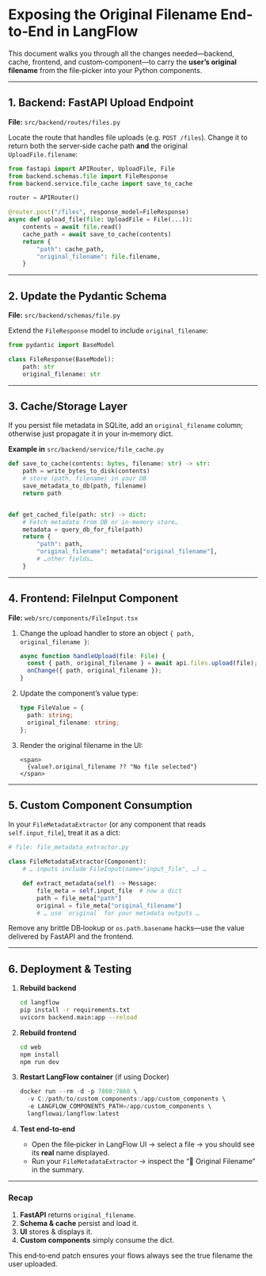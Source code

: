 # Exposing the Original Filename End‐to‐End in LangFlow

This document walks you through all the changes needed—backend, cache, frontend, and custom‐component—to carry the **user’s original filename** from the file‐picker into your Python components.

---

## 1. Backend: FastAPI Upload Endpoint

**File:** `src/backend/routes/files.py`

Locate the route that handles file uploads (e.g. `POST /files`). Change it to return both the server‐side cache path **and** the original `UploadFile.filename`:

```python
from fastapi import APIRouter, UploadFile, File
from backend.schemas.file import FileResponse
from backend.service.file_cache import save_to_cache

router = APIRouter()

@router.post("/files", response_model=FileResponse)
async def upload_file(file: UploadFile = File(...)):
    contents = await file.read()
    cache_path = await save_to_cache(contents)
    return {
        "path": cache_path,
        "original_filename": file.filename,
    }
```

---

## 2. Update the Pydantic Schema

**File:** `src/backend/schemas/file.py`

Extend the `FileResponse` model to include `original_filename`:

```python
from pydantic import BaseModel

class FileResponse(BaseModel):
    path: str
    original_filename: str
```

---

## 3. Cache/Storage Layer

If you persist file metadata in SQLite, add an `original_filename` column; otherwise just propagate it in your in‑memory dict.

**Example in** `src/backend/service/file_cache.py`

```python
def save_to_cache(contents: bytes, filename: str) -> str:
    path = write_bytes_to_disk(contents)
    # store (path, filename) in your DB
    save_metadata_to_db(path, filename)
    return path


def get_cached_file(path: str) -> dict:
    # Fetch metadata from DB or in‑memory store…
    metadata = query_db_for_file(path)
    return {
        "path": path,
        "original_filename": metadata["original_filename"],
        # …other fields…
    }
```

---

## 4. Frontend: FileInput Component

**File:** `web/src/components/FileInput.tsx`

1. Change the upload handler to store an object `{ path, original_filename }`:

   ```ts
   async function handleUpload(file: File) {
     const { path, original_filename } = await api.files.upload(file);
     onChange({ path, original_filename });
   }
   ```

2. Update the component’s value type:

   ```ts
   type FileValue = {
     path: string;
     original_filename: string;
   };
   ```

3. Render the original filename in the UI:

   ```tsx
   <span>
     {value?.original_filename ?? "No file selected"}
   </span>
   ```

---

## 5. Custom Component Consumption

In your `FileMetadataExtractor` (or any component that reads `self.input_file`), treat it as a dict:

```python
# file: file_metadata_extractor.py

class FileMetadataExtractor(Component):
    # … inputs include FileInput(name="input_file", …) …

    def extract_metadata(self) -> Message:
        file_meta = self.input_file  # now a dict
        path = file_meta["path"]
        original = file_meta["original_filename"]
        # … use `original` for your metadata outputs …
```

Remove any brittle DB‑lookup or `os.path.basename` hacks—use the value delivered by FastAPI and the frontend.

---

## 6. Deployment & Testing

1. **Rebuild backend**

   ```bash
   cd langflow
   pip install -r requirements.txt
   uvicorn backend.main:app --reload
   ```

2. **Rebuild frontend**

   ```bash
   cd web
   npm install
   npm run dev
   ```

3. **Restart LangFlow container** (if using Docker)

   ```powershell
   docker run --rm -d -p 7860:7860 \
     -v C:/path/to/custom_components:/app/custom_components \
     -e LANGFLOW_COMPONENTS_PATH=/app/custom_components \
     langflowai/langflow:latest
   ```

4. **Test end‑to‑end**

   * Open the file‑picker in LangFlow UI → select a file → you should see its **real** name displayed.
   * Run your `FileMetadataExtractor` → inspect the “📁 Original Filename” in the summary.

---

### Recap

1. **FastAPI** returns `original_filename`.
2. **Schema & cache** persist and load it.
3. **UI** stores & displays it.
4. **Custom components** simply consume the dict.

This end‑to‑end patch ensures your flows always see the true filename the user uploaded.
